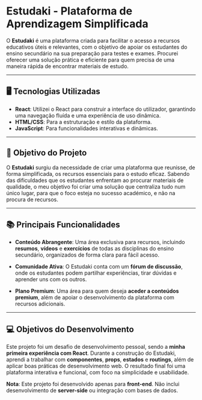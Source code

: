 # Estudaki - Plataforma de Aprendizagem Simplificada

O **Estudaki** é uma plataforma criada para facilitar o acesso a recursos educativos úteis e relevantes, com o objetivo de apoiar os estudantes do ensino secundário na sua preparação para testes e exames. Procurei oferecer uma solução prática e eficiente para quem precisa de uma maneira rápida de encontrar materiais de estudo.

---

## 🖥️ Tecnologias Utilizadas

- **React**: Utilizei o React para construir a interface do utilizador, garantindo uma navegação fluída e uma experiência de uso dinâmica.
- **HTML/CSS**: Para a estruturação e estilo da plataforma.
- **JavaScript**: Para funcionalidades interativas e dinâmicas.

---

## 🎯 Objetivo do Projeto

O **Estudaki** surgiu da necessidade de criar uma plataforma que reunisse, de forma simplificada, os recursos essenciais para o estudo eficaz. Sabendo das dificuldades que os estudantes enfrentam ao procurar materiais de qualidade, o meu objetivo foi criar uma solução que centraliza tudo num único lugar, para que o foco esteja no sucesso académico, e não na procura de recursos.

---

## 📚 Principais Funcionalidades

- **Conteúdo Abrangente**: Uma área exclusiva para recursos, incluindo **resumos**, **vídeos** e **exercícios** de todas as disciplinas do ensino secundário, organizados de forma clara para fácil acesso.
  
- **Comunidade Ativa**: O Estudaki conta com um **fórum de discussão**, onde os estudantes podem partilhar experiências, tirar dúvidas e aprender uns com os outros.

- **Plano Premium**: Uma área para quem deseja **aceder a conteúdos premium**, além de apoiar o desenvolvimento da plataforma com recursos adicionais.

---

## 💻 Objetivos do Desenvolvimento

Este projeto foi um desafio de desenvolvimento pessoal, sendo a **minha primeira experiência com React**. Durante a construção do Estudaki, aprendi a trabalhar com **componentes**, **props**, **estados** e **routings**, além de aplicar boas práticas de desenvolvimento web. O resultado final foi uma plataforma interativa e funcional, com foco na simplicidade e usabilidade.

 **Nota**: Este projeto foi desenvolvido apenas para **front-end**. Não inclui desenvolvimento de **server-side** ou integração com bases de dados.
